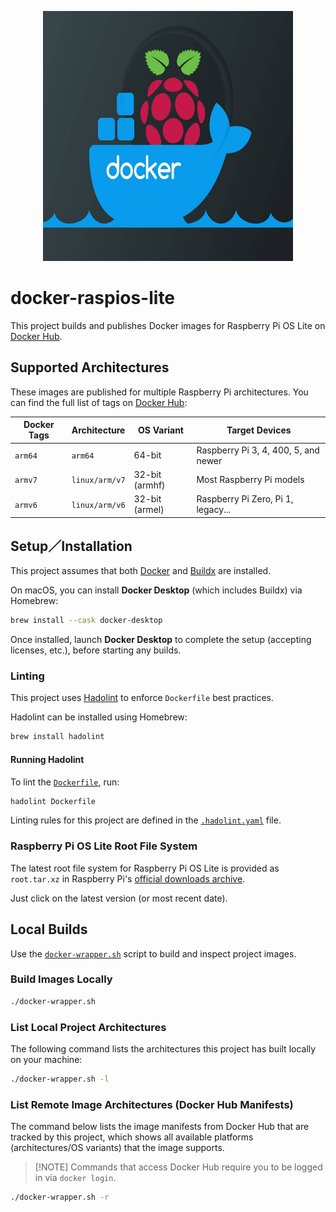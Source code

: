 <p align="center">
    <img src="./images/repo-icon.jpg" alt="Repo Icon" width="400" height="400">
</p>

# docker-raspios-lite

This project builds and publishes Docker images for Raspberry Pi OS Lite on [Docker
Hub](https://hub.docker.com/repository/docker/webdavis/raspios-lite/general).

## Supported Architectures

These images are published for multiple Raspberry Pi architectures. You can find the full list
of tags on [Docker Hub](https://hub.docker.com/repository/docker/webdavis/raspios-lite/tags):

| Docker Tags | Architecture   | OS Variant     | Target Devices                       |
| ----------- | -------------- | -------------- | ------------------------------------ |
| `arm64`     | `arm64`        | 64-bit         | Raspberry Pi 3, 4, 400, 5, and newer |
| `armv7`     | `linux/arm/v7` | 32-bit (armhf) | Most Raspberry Pi models             |
| `armv6`     | `linux/arm/v6` | 32-bit (armel) | Raspberry Pi Zero, Pi 1, legacy...   |

## Setup／Installation

This project assumes that both
[Docker](https://docs.docker.com/desktop/setup/install/mac-install/) and
[Buildx](https://github.com/docker/buildx) are installed.

On macOS, you can install **Docker Desktop** (which includes Buildx) via Homebrew:

```bash
brew install --cask docker-desktop
```

Once installed, launch **Docker Desktop** to complete the setup (accepting licenses, etc.),
before starting any builds.

### Linting

This project uses [Hadolint](https://github.com/hadolint/hadolint) to enforce `Dockerfile` best
practices.

Hadolint can be installed using Homebrew:

```bash
brew install hadolint
```

#### Running Hadolint

To lint the [`Dockerfile`](./Dockerfile), run:

```bash
hadolint Dockerfile
```

Linting rules for this project are defined in the [`.hadolint.yaml`](./.hadolint.yaml)
file.

### Raspberry Pi OS Lite Root File System

The latest root file system for Raspberry Pi OS Lite is provided as `root.tar.xz` in Raspberry
Pi's [official downloads archive](https://downloads.raspberrypi.com/raspios_lite_arm64/archive/).

Just click on the latest version (or most recent date).

## Local Builds

Use the [`docker-wrapper.sh`](./docker-wrapper.sh) script to build and inspect project images.

### Build Images Locally

```bash
./docker-wrapper.sh
```

### List Local Project Architectures

The following command lists the architectures this project has built locally on your machine:

```bash
./docker-wrapper.sh -l
```

### List Remote Image Architectures (Docker Hub Manifests)

The command below lists the image manifests from Docker Hub that are tracked by this
project, which shows all available platforms (architectures/OS variants) that the image
supports.

> \[!NOTE\]
> Commands that access Docker Hub require you to be logged in via `docker login`.

```bash
./docker-wrapper.sh -r
```
